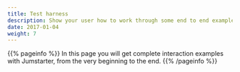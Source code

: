 ```yaml
---
title: Test harness
description: Show your user how to work through some end to end examples.
date: 2017-01-04
weight: 7
---
```


{{% pageinfo %}}
In this page you will get complete interaction examples with Jumstarter, from the very beginning to the end.
{{% /pageinfo %}}



